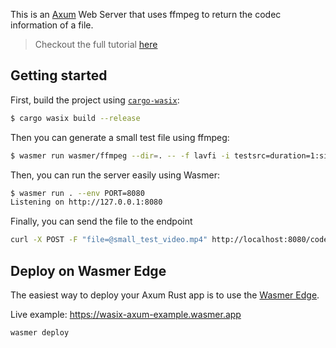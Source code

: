 This is an [Axum](https://github.com/tokio-rs/axum) Web Server that uses ffmpeg to return the codec information of a file.

> Checkout the full tutorial [here](http://wasix.org/docs/language-guide/rust/tutorials/wasix-axum)

## Getting started

First, build the project using [`cargo-wasix`](https://crates.io/crates/cargo-wasix):

```bash
$ cargo wasix build --release
```

Then you can generate a small test file using ffmpeg:
```bash
$ wasmer run wasmer/ffmpeg --dir=. -- -f lavfi -i testsrc=duration=1:size=128x128:rate=1 small_test_video.mp4
```

Then, you can run the server easily using Wasmer:

```bash
$ wasmer run . --env PORT=8080
Listening on http://127.0.0.1:8080
```

Finally, you can send the file to the endpoint
```bash
curl -X POST -F "file=@small_test_video.mp4" http://localhost:8080/codecs
```

## Deploy on Wasmer Edge

The easiest way to deploy your Axum Rust app is to use the [Wasmer Edge](https://wasmer.io/products/edge).

Live example: https://wasix-axum-example.wasmer.app

```bash
wasmer deploy
```
